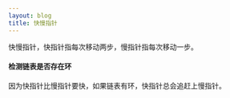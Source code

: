 ```yaml
---
layout: blog
title: 快慢指针
---
```

快慢指针，快指针指每次移动两步，慢指针指每次移动一步。
#### 检测链表是否存在环
因为快指针比慢指针要快，如果链表有环，快指针总会追赶上慢指针。

